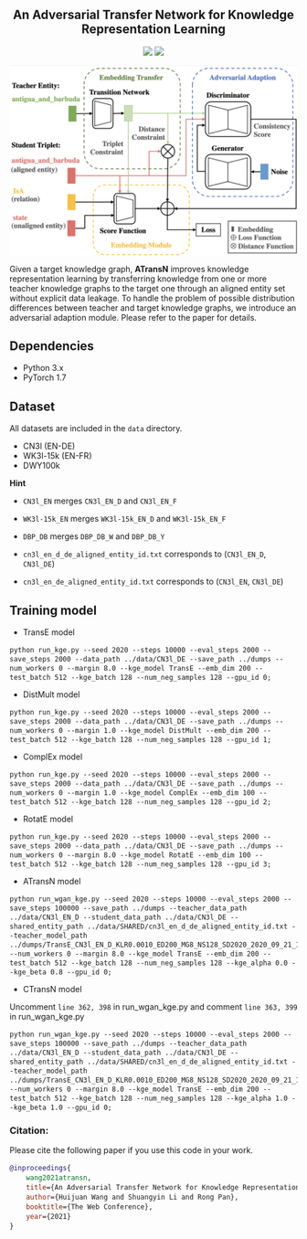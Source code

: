 <h2 align="center">An Adversarial Transfer Network for Knowledge Representation Learning</h2>
<p align="center">
  <a href="https://www2021.thewebconf.org/"><img src="http://img.shields.io/badge/TheWebConf-2021-4b44ce.svg"></a>
  <a href="https://github.com/LemonNoel/ATransN/blob/master/LICENSE">
    <img src="https://img.shields.io/badge/License-Apache%202.0-blue.svg">
  </a>
</p>

<img align="center"  src="./architecture.png" alt="architecture">

Given a target knowledge graph, **ATransN** improves knowledge representation learning by transferring knowledge from one or more teacher knowledge graphs to the target one through an aligned entity set without explicit data leakage. To handle the problem of possible distribution differences between teacher and target knowledge graphs, we introduce an adversarial adaption module. Please refer to the paper for details. 


## Dependencies

- Python 3.x
- PyTorch 1.7

## Dataset

All datasets are included in the `data` directory.

- CN3l (EN-DE)
- WK3l-15k (EN-FR)
- DWY100k 

**Hint**
- `CN3l_EN` merges `CN3l_EN_D` and `CN3l_EN_F`
- `WK3l-15k_EN` merges `WK3l-15k_EN_D` and `WK3l-15k_EN_F`
- `DBP_DB` merges `DBP_DB_W` and `DBP_DB_Y`

- `cn3l_en_d_de_aligned_entity_id.txt` corresponds to (`CN3l_EN_D`, `CN3l_DE`)
- `cn3l_en_de_aligned_entity_id.txt` corresponds to (`CN3l_EN`, `CN3l_DE`)

## Training model

- TransE model

```shell
python run_kge.py --seed 2020 --steps 10000 --eval_steps 2000 --save_steps 2000 --data_path ../data/CN3l_DE --save_path ../dumps --num_workers 0 --margin 8.0 --kge_model TransE --emb_dim 200 --test_batch 512 --kge_batch 128 --num_neg_samples 128 --gpu_id 0;
```

- DistMult model

```shell
python run_kge.py --seed 2020 --steps 10000 --eval_steps 2000 --save_steps 2000 --data_path ../data/CN3l_DE --save_path ../dumps --num_workers 0 --margin 1.0 --kge_model DistMult --emb_dim 200 --test_batch 512 --kge_batch 128 --num_neg_samples 128 --gpu_id 1;
```

- ComplEx model

```shell
python run_kge.py --seed 2020 --steps 10000 --eval_steps 2000 --save_steps 2000 --data_path ../data/CN3l_DE --save_path ../dumps --num_workers 0 --margin 1.0 --kge_model ComplEx --emb_dim 100 --test_batch 512 --kge_batch 128 --num_neg_samples 128 --gpu_id 2;
```

- RotatE model

```shell
python run_kge.py --seed 2020 --steps 10000 --eval_steps 2000 --save_steps 2000 --data_path ../data/CN3l_DE --save_path ../dumps --num_workers 0 --margin 8.0 --kge_model RotatE --emb_dim 100 --test_batch 512 --kge_batch 128 --num_neg_samples 128 --gpu_id 3;
```

- ATransN model

```shell
python run_wgan_kge.py --seed 2020 --steps 10000 --eval_steps 2000 --save_steps 100000 --save_path ../dumps --teacher_data_path ../data/CN3l_EN_D --student_data_path ../data/CN3l_DE --shared_entity_path ../data/SHARED/cn3l_en_d_de_aligned_entity_id.txt --teacher_model_path ../dumps/TransE_CN3l_EN_D_KLR0.0010_ED200_MG8_NS128_SD2020_2020_09_21_15_47_52/ --num_workers 0 --margin 8.0 --kge_model TransE --emb_dim 200 --test_batch 512 --kge_batch 128 --num_neg_samples 128 --kge_alpha 0.0 --kge_beta 0.8 --gpu_id 0;
```

- CTransN model

Uncomment `line 362, 398` in run_wgan_kge.py and comment `line 363, 399` in run_wgan_kge.py

```shell
python run_wgan_kge.py --seed 2020 --steps 10000 --eval_steps 2000 --save_steps 100000 --save_path ../dumps --teacher_data_path ../data/CN3l_EN_D --student_data_path ../data/CN3l_DE --shared_entity_path ../data/SHARED/cn3l_en_d_de_aligned_entity_id.txt --teacher_model_path ../dumps/TransE_CN3l_EN_D_KLR0.0010_ED200_MG8_NS128_SD2020_2020_09_21_15_47_52/ --num_workers 0 --margin 8.0 --kge_model TransE --emb_dim 200 --test_batch 512 --kge_batch 128 --num_neg_samples 128 --kge_alpha 1.0 --kge_beta 1.0 --gpu_id 0;
```

### Citation:
Please cite the following paper if you use this code in your work.
```bibtex
@inproceedings{
    wang2021atransn,
    title={An Adversarial Transfer Network for Knowledge Representation Learning},
    author={Huijuan Wang and Shuangyin Li and Rong Pan},
    booktitle={The Web Conference},
    year={2021}
}
```

